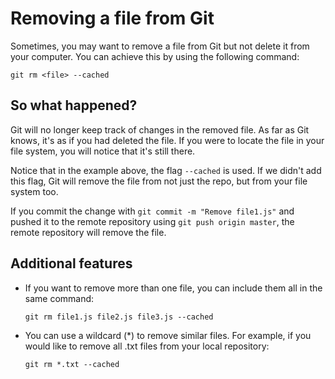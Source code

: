 # Removing a file from Git

Sometimes, you may want to remove a file from Git but not delete it from your computer. You can achieve this by using the following command:

``git rm <file> --cached``

## So what happened?

Git will no longer keep track of changes in the removed file. As far as Git knows, it's as if you had deleted the file. If you were to locate the file in your file system, you will notice that it's still there.

Notice that in the example above, the flag `--cached` is used. If we didn't add this flag, Git will remove the file from not just the repo, but from your file system too.

If you commit the change with `git commit -m "Remove file1.js"` and pushed it to the remote repository using `git push origin master`, the remote repository will remove the file.

## Additional features

-   If you want to remove more than one file, you can include them all in the same command:

    `git rm file1.js file2.js file3.js --cached`

-   You can use a wildcard (*) to remove similar files. For example, if you would like to remove all .txt files from your local repository:

    `git rm *.txt --cached`
